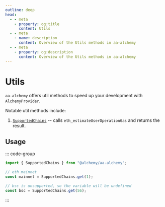 ```yaml
---
outline: deep
head:
  - - meta
    - property: og:title
      content: Utils
  - - meta
    - name: description
      content: Overview of the Utils methods in aa-alchemy
  - - meta
    - property: og:description
      content: Overview of the Utils methods in aa-alchemy
---
```


# Utils

`aa-alchemy` offers util methods to speed up your development with `AlchemyProvider`.

Notable util methods include:

1.  [`SupportedChains`](/packages/aa-alchemy/utils/supportedChains) -- calls `eth_estimateUserOperationGas` and returns the result.

## Usage

::: code-group

```ts [example.ts]
import { SupportedChains } from "@alchemy/aa-alchemy";

// eth mainnet
const mainnet = SupportedChains.get(1);

// bsc is unsupported, so the variable will be undefined
const bsc = SupportedChains.get(56);
```

:::
